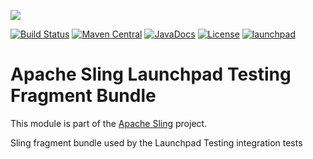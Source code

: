 [<img src="http://sling.apache.org/res/logos/sling.png"/>](http://sling.apache.org)

 [![Build Status](https://builds.apache.org/buildStatus/icon?job=sling-org-apache-sling-launchpad-test-fragment-1.8)](https://builds.apache.org/view/S-Z/view/Sling/job/sling-org-apache-sling-launchpad-test-fragment-1.8) [![Maven Central](https://maven-badges.herokuapp.com/maven-central/org.apache.sling/org.apache.sling.launchpad.test-fragment/badge.svg)](http://search.maven.org/#search%7Cga%7C1%7Cg%3A%22org.apache.sling%22%20a%3A%22org.apache.sling.launchpad.test-fragment%22) [![JavaDocs](https://www.javadoc.io/badge/org.apache.sling/org.apache.sling.launchpad.test-fragment.svg)](https://www.javadoc.io/doc/org.apache.sling/org.apache.sling.launchpad.test-fragment) [![License](https://img.shields.io/badge/License-Apache%202.0-blue.svg)](https://www.apache.org/licenses/LICENSE-2.0) [![launchpad](https://sling.apache.org/badges/group-launchpad.svg)](https://github.com/apache/sling-aggregator/blob/master/docs/groups/launchpad.md)

# Apache Sling Launchpad Testing Fragment Bundle

This module is part of the [Apache Sling](https://sling.apache.org) project.

Sling fragment bundle used by the Launchpad Testing integration tests
